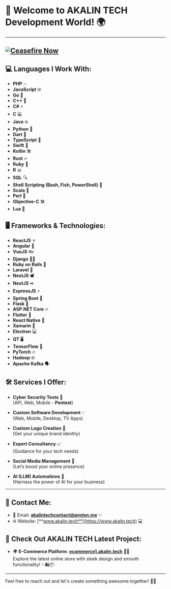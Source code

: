 # 🚀 Welcome to AKALIN TECH Development World! 🌍
---
[![Ceasefire Now](https://badge.techforpalestine.org/default)](https://techforpalestine.org/learn-more)
---


## 💻 **Languages I Work With**:

- **PHP** 💥
- **JavaScript** 🌐
- **Go** 🏃
- **C++** 🔧
- **C#** ⚡
- **C** 💻
- **Java** ☕
- **Python** 🐍
- **Dart** 🏹
- **TypeScript** 📝
- **Swift** 🍏
- **Kotlin** 🛠️
- **Rust** 🔥
- **Ruby** 💎
- **R** 📊
- **SQL** 🔍
- **Shell Scripting (Bash, Fish, PowerShell)** 🐚
- **Scala** 🎯
- **Perl** 🐚
- **Objective-C** 🛠️
- **Lua** 🌙

## 🖥️ **Frameworks & Technologies**:

- **ReactJS** ⚛️
- **Angular** 🔄
- **VueJS** 👓
- **Django** 🦸‍♂️
- **Ruby on Rails** 🚂
- **Laravel** 🎨
- **NestJS** 🕊️
- **NextJS** ⏩
- **ExpressJS** ⚡
- **Spring Boot** 🌱
- **Flask** 🏺
- **ASP.NET Core** 🔥
- **Flutter** 🦋
- **React Native** 📱
- **Xamarin** 📲
- **Electron** 💻
- **QT** 🖥️
- **TensorFlow** 🧠
- **PyTorch** 🔥
- **Hadoop** 🌐
- **Apache Kafka** 🗣️

## 🛠️ **Services I Offer**:

- **Cyber Security Tests** 🔐  
  (API, Web, Mobile - **Pentest**)
  
- **Custom Software Development** 💡  
  (Web, Mobile, Desktop, TV Apps)

- **Custom Logo Creation** 🎨  
  (Get your unique brand identity)

- **Expert Consultancy** 📈  
  (Guidance for your tech needs)

- **Social Media Management** 📱  
  (Let’s boost your online presence)

- **AI (LLM) Automations** 🤖  
  (Harness the power of AI for your business)

---

## 📧 **Contact Me**:

- 📧 Email: [**akalintechcontact@proton.me**](mailto:akalintechcontact@proton.me) ✨  
- 🌐 Website: [**www.akalin.tech**](https://www.akalin.tech) 💻

## 🌟 **Check Out AKALIN TECH Latest Project**:

- 🌍 **E-Commerce Platform**: [**ecommerce1.akalin.tech**](https://ecommerce1.akalin.tech) 🛒💥  
  Explore the latest online store with sleek design and smooth functionality! ✨🛍️📦

---

Feel free to reach out and let's create something awesome together! 💬✨
